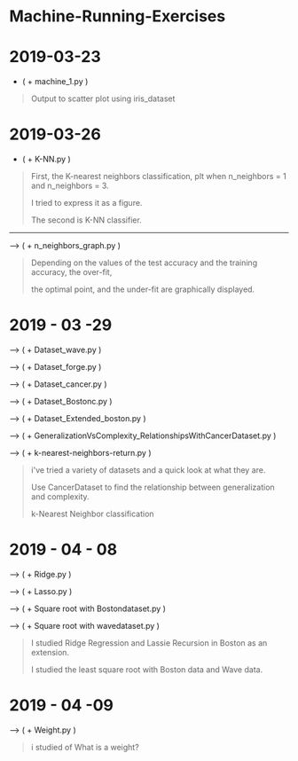 # Machine-Running-Exercises

<h1>2019-03-23</h1>

- ( + machine_1.py ) 
<blockquote>
Output to scatter plot using iris_dataset
</blockquote>
<h1>2019-03-26</h1>

- ( + K-NN.py ) 
<blockquote>
First, the K-nearest neighbors classification, plt when n_neighbors = 1 and n_neighbors = 3.

I tried to express it as a figure.

The second is K-NN classifier.
</blockquote>
<hr>
--> ( + n_neighbors_graph.py ) 
<blockquote>
Depending on the values of the test accuracy and the training accuracy, the over-fit, 

the optimal point, and the under-fit are graphically displayed.
</blockquote>

<h1>2019 - 03 -29</h1>

--> ( + Dataset_wave.py )

--> ( + Dataset_forge.py ) 

--> ( + Dataset_cancer.py ) 

--> ( + Dataset_Bostonc.py ) 

--> ( + Dataset_Extended_boston.py ) 

--> ( + GeneralizationVsComplexity_RelationshipsWithCancerDataset.py ) 

--> ( + k-nearest-neighbors-return.py ) 


<blockquote>
i've tried a variety of datasets and a quick look at what they are.

Use CancerDataset to find the relationship between generalization and complexity.

k-Nearest Neighbor classification
</blockquote>
<h1>2019 - 04 - 08</h1>

--> ( + Ridge.py ) 

--> ( + Lasso.py ) 

--> ( + Square root with Bostondataset.py )

--> ( + Square root with wavedataset.py )

<blockquote>
I studied Ridge Regression and Lassie Recursion in Boston as an extension.

I studied the least square root with Boston data and Wave data.
</blockquote>
<h1>2019 - 04 -09</h1>

--> ( + Weight.py ) 
<blockquote>
i studied of What is a weight?
</blockquote>
